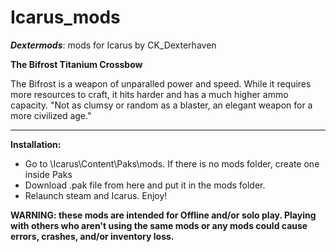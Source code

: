 # Icarus_mods
*__Dextermods__*: mods for Icarus by CK_Dexterhaven

__The Bifrost Titanium Crossbow__

The Bifrost is a weapon of unparalled power and speed. While it requires more resources to craft, it hits harder and has a much higher ammo capacity.
"Not as clumsy or random as a blaster, an elegant weapon for a more civilized age."

---

__Installation:__

* Go to \Icarus\Content\Paks\mods. If there is no mods folder, create one inside Paks
* Download .pak file from here and put it in the mods folder.
* Relaunch steam and Icarus. Enjoy!

__WARNING: these mods are intended for Offline and/or solo play. Playing with others who aren't using the same mods or any mods could cause errors, crashes, and/or inventory loss.__
